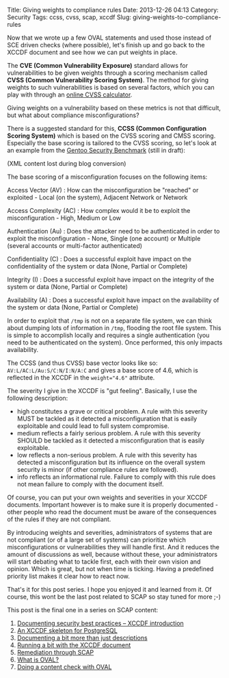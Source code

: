 Title: Giving weights to compliance rules
Date: 2013-12-26 04:13
Category: Security
Tags: ccss, cvss, scap, xccdf
Slug: giving-weights-to-compliance-rules

Now that we wrote up a few OVAL statements and used those instead of SCE
driven checks (where possible), let's finish up and go back to the XCCDF
document and see how we can put weights in place.

The **CVE (Common Vulnerability Exposure)** standard allows for
vulnerabilities to be given weights through a scoring mechanism called
**CVSS (Common Vulnerability Scoring System)**. The method for giving
weights to such vulnerabilities is based on several factors, which you
can play with through an [online CVSS
calculator](https://nvd.nist.gov/cvss.cfm?calculator&version=2).

Giving weights on a vulnerability based on these metrics is not that
difficult, but what about compliance misconfigurations?

There is a suggested standard for this, **CCSS (Common Configuration
Scoring System)** which is based on the CVSS scoring and CMSS scoring.
Especially the base scoring is tailored to the CVSS scoring, so let's
look at an example from the [Gentoo Security
Benchmark](http://dev.gentoo.org/~swift/docs/security_benchmarks/guide-gentoo-xccdf.html)
(still in draft):

(XML content lost during blog conversion)

The base scoring of a misconfiguration focuses on the following items:

Access Vector (AV)
:   How can the misconfiguration be "reached" or exploited - Local (on
    the system), Adjacent Network or Network

Access Complexity (AC)
:   How complex would it be to exploit the misconfiguration - High,
    Medium or Low

Authentication (Au)
:   Does the attacker need to be authenticated in order to exploit the
    misconfiguration - None, Single (one account) or Multiple (several
    accounts or multi-factor authenticated)

Confidentiality (C)
:   Does a successful exploit have impact on the confidentiality of the
    system or data (None, Partial or Complete)

Integrity (I)
:   Does a successful exploit have impact on the integrity of the system
    or data (None, Partial or Complete)

Availability (A)
:   Does a successful exploit have impact on the availability of the
    system or data (None, Partial or Complete)

In order to exploit that `/tmp` is not on a separate file system, we can
think about dumping lots of information in `/tmp`, flooding the root
file system. This is simple to accomplish locally and requires a single
authentication (you need to be authenticated on the system). Once
performed, this only impacts availability.

The CCSS (and thus CVSS) base vector looks like so:
`AV:L/AC:L/Au:S/C:N/I:N/A:C` and gives a base score of 4.6, which is
reflected in the XCCDF in the `weight="4.6"` attribute.

The severity I give in the XCCDF is "gut feeling". Basically, I use the
following description:

-   high constitutes a grave or critical problem. A rule with this
    severity MUST be tackled as it detected a misconfiguration that is
    easily exploitable and could lead to full system compromise.
-   medium reflects a fairly serious problem. A rule with this severity
    SHOULD be tackled as it detected a misconfiguration that is
    easily exploitable.
-   low reflects a non-serious problem. A rule with this severity has
    detected a misconfiguration but its influence on the overall system
    security is minor (if other compliance rules are followed).
-   info reflects an informational rule. Failure to comply with this
    rule does not mean failure to comply with the document itself.

Of course, you can put your own weights and severities in your XCCDF
documents. Important however is to make sure it is properly documented -
other people who read the document must be aware of the consequences of
the rules if they are not compliant.

By introducing weights and severities, administrators of systems that
are not compliant (or of a large set of systems) can prioritize which
misconfigurations or vulnerabilities they will handle first. And it
reduces the amount of discussions as well, because without these, your
administrators will start debating what to tackle first, each with their
own vision and opinion. Which is great, but not when time is ticking.
Having a predefined priority list makes it clear how to react now.

That's it for this post series. I hope you enjoyed it and learned from
it. Of course, this wont be the last post related to SCAP so stay tuned
for more ;-)

This post is the final one in a series on SCAP content:

1.  [Documenting security best practices – XCCDF
    introduction](http://blog.siphos.be/2013/12/documenting-security-best-practices-xccdf-introduction/)
2.  [An XCCDF skeleton for
    PostgreSQL](http://blog.siphos.be/2013/12/an-xccdf-skeleton-for-postgresql/)
3.  [Documenting a bit more than just
    descriptions](http://blog.siphos.be/2013/12/xccdf-documenting-a-bit-more-than-just-descriptions/)
4.  [Running a bit with the XCCDF
    document](http://blog.siphos.be/2013/12/running-a-bit-with-the-xccdf-document/)
5.  [Remediation through
    SCAP](http://blog.siphos.be/2013/12/remediation-through-scap/)
6.  [What is OVAL?](http://blog.siphos.be/2013/12/what-is-oval/)
7.  [Doing a content check with
    OVAL](http://blog.siphos.be/2013/12/doing-a-content-check-with-oval/)


